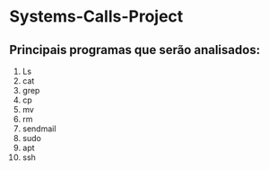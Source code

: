 # Systems-Calls-Project

## Principais programas que serão analisados:
1. Ls
2. cat
3. grep
4. cp
5. mv
6. rm
7. sendmail
8. sudo
9. apt
10. ssh
